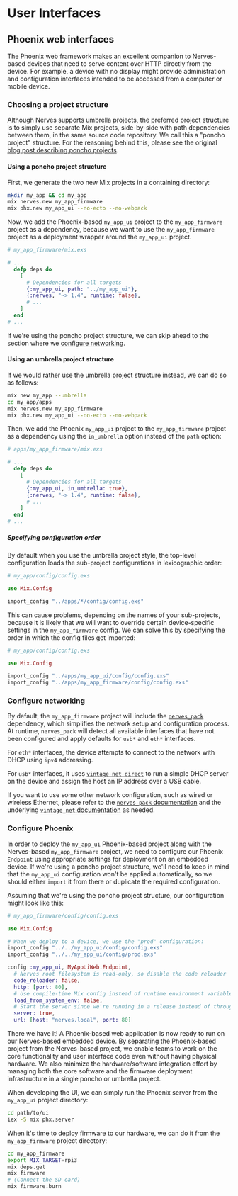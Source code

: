 # User Interfaces

## Phoenix web interfaces

The Phoenix web framework makes an excellent companion to Nerves-based devices
that need to serve content over HTTP directly from the device. For example, a
device with no display might provide administration and configuration
interfaces intended to be accessed from a computer or mobile device.

### Choosing a project structure

Although Nerves supports umbrella projects, the preferred project structure is
to simply use separate Mix projects, side-by-side with path dependencies
between them, in the same source code repository. We call this a "poncho
project" structure. For the reasoning behind this, please see the original
[blog post describing poncho projects].

[blog post describing poncho projects]: https://embedded-elixir.com/post/2017-05-19-poncho-projects/

#### Using a poncho project structure

First, we generate the two new Mix projects in a containing directory:

```bash
mkdir my_app && cd my_app
mix nerves.new my_app_firmware
mix phx.new my_app_ui --no-ecto --no-webpack
```

Now, we add the Phoenix-based `my_app_ui` project to the `my_app_firmware`
project as a dependency, because we want to use the `my_app_firmware` project
as a deployment wrapper around the `my_app_ui` project.

```elixir
# my_app_firmware/mix.exs

# ...
  defp deps do
    [
      # Dependencies for all targets
      {:my_app_ui, path: "../my_app_ui"},
      {:nerves, "~> 1.4", runtime: false},
      # ...
    ]
  end
# ...
```

If we're using the poncho project structure, we can skip ahead to the section
where we [configure networking](#configure-networking).

#### Using an umbrella project structure

If we would rather use the umbrella project structure instead, we can do so as follows:

```bash
mix new my_app --umbrella
cd my_app/apps
mix nerves.new my_app_firmware
mix phx.new my_app_ui --no-ecto --no-webpack
```

Then, we add the Phoenix `my_app_ui` project to the `my_app_firmware` project
as a dependency using the `in_umbrella` option instead of the `path` option:

```elixir
# apps/my_app_firmware/mix.exs

# ...
  defp deps do
    [
      # Dependencies for all targets
      {:my_app_ui, in_umbrella: true},
      {:nerves, "~> 1.4", runtime: false},
      # ...
    ]
  end
# ...
```

##### Specifying configuration order

By default when you use the umbrella project style, the top-level configuration
loads the sub-project configurations in lexicographic order:

```elixir
# my_app/config/config.exs

use Mix.Config

import_config "../apps/*/config/config.exs"
```

This can cause problems, depending on the names of your sub-projects, because
it is likely that we will want to override certain device-specific settings in
the `my_app_firmware` config. We can solve this by specifying the order in
which the config files get imported:

```elixir
# my_app/config/config.exs

use Mix.Config

import_config "../apps/my_app_ui/config/config.exs"
import_config "../apps/my_app_firmware/config/config.exs"
```

### Configure networking

By default, the `my_app_firmware` project will include the [`nerves_pack`]
dependency, which simplifies the network setup and configuration process. At
runtime, `nerves_pack` will detect all available interfaces that have not been
configured and apply defaults for `usb*` and `eth*` interfaces.

For `eth*` interfaces, the device attempts to connect to the network
with DHCP using `ipv4` addressing.

For `usb*` interfaces, it uses [`vintage_net_direct`](https://hexdocs.pm/vintage_net_direct/VintageNetDirect.html) to run a simple DHCP server
on the device and assign the host an IP address over a USB cable.

If you want to use some other network configuration, such as wired or wireless
Ethernet, please refer to the [`nerves_pack` documentation](https://hexdocs.pm/nerves_pack/readme.html) and the
underlying [`vintage_net` documentation](https://hexdocs.pm/vintage_net/VintageNet.html) as needed.

[`nerves_pack`]: https://hexdocs.pm/nerves_pack
[`VintageNetWifi`]: https://hexdocs.pm/vintage_net_wifi
[`VintageNetEthernet`]: https://hexdocs.pm/vintage_net_ethernet
[`VintageNetDirect`]: https://hexdocs.pm/vintage_net_direct
[`VintageNetMobile`]: https://hexdocs.pm/vintage_net_mobile

### Configure Phoenix

In order to deploy the `my_app_ui` Phoenix-based project along with the
Nerves-based `my_app_firmware` project, we need to configure our Phoenix
`Endpoint` using appropriate settings for deployment on an embedded device.  If
we're using a poncho project structure, we'll need to keep in mind that the
`my_app_ui` configuration won't be applied automatically, so we should either
`import` it from there or duplicate the required configuration.

Assuming that we're using the poncho project structure, our configuration might
look like this:

```elixir
# my_app_firmware/config/config.exs

use Mix.Config

# When we deploy to a device, we use the "prod" configuration:
import_config "../../my_app_ui/config/config.exs"
import_config "../../my_app_ui/config/prod.exs"

config :my_app_ui, MyAppUiWeb.Endpoint,
  # Nerves root filesystem is read-only, so disable the code reloader
  code_reloader: false,
  http: [port: 80],
  # Use compile-time Mix config instead of runtime environment variables
  load_from_system_env: false,
  # Start the server since we're running in a release instead of through `mix`
  server: true,
  url: [host: "nerves.local", port: 80]
```

There we have it! A Phoenix-based web application is now ready to run on our
Nerves-based embedded device. By separating the Phoenix-based project from the
Nerves-based project, we enable teams to work on the core functionality and
user interface code even without having physical hardware. We also minimize the
hardware/software integration effort by managing both the core software and the
firmware deployment infrastructure in a single poncho or umbrella project.

When developing the UI, we can simply run the Phoenix server from the
`my_app_ui` project directory:

```bash
cd path/to/ui
iex -S mix phx.server
```

When it's time to deploy firmware to our hardware, we can do it from the
`my_app_firmware` project directory:

```bash
cd my_app_firmware
export MIX_TARGET=rpi3
mix deps.get
mix firmware
# (Connect the SD card)
mix firmware.burn
```
